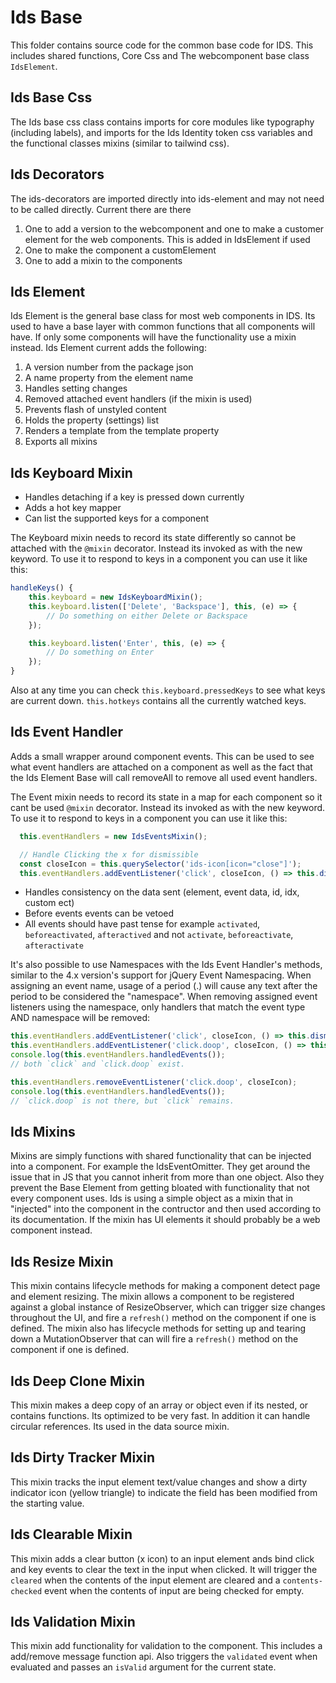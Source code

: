 # Ids Base

This folder contains source code for the common base code for IDS. This includes shared functions, Core Css and The webcomponent base class `IdsElement`.

## Ids Base Css

The Ids base css class contains imports for core modules like typography (including labels), and imports for the Ids Identity token css variables and the functional classes mixins (similar to tailwind css).

## Ids Decorators

The ids-decorators are imported directly into ids-element and may not need to be called directly. Current there are there

1. One to add a version to the webcomponent and one to make a customer element for the web components. This is added in IdsElement if used
1. One to make the component a customElement
1. One to add a mixin to the components

## Ids Element

Ids Element is the general base class for most web components in IDS. Its used to have a base layer with common functions that all components will have. If only some components will have the functionality use a mixin instead. Ids Element current adds the following:

1. A version number from the package json
1. A name property from the element name
1. Handles setting changes
1. Removed attached event handlers (if the mixin is used)
1. Prevents flash of unstyled content
1. Holds the property (settings) list
1. Renders a template from the template property
1. Exports all mixins

## Ids Keyboard Mixin

- Handles detaching if a key is pressed down currently
- Adds a hot key mapper
- Can list the supported keys for a component

The Keyboard mixin needs to record its state differently so cannot be attached with the `@mixin` decorator. Instead its invoked as with the new keyword. To use it to respond to keys in a component you can use it like this:

```js
handleKeys() {
    this.keyboard = new IdsKeyboardMixin();
    this.keyboard.listen(['Delete', 'Backspace'], this, (e) => {
        // Do something on either Delete or Backspace
    });

    this.keyboard.listen('Enter', this, (e) => {
        // Do something on Enter
    });
}
```

Also at any time you can check `this.keyboard.pressedKeys` to see what keys are current down. `this.hotkeys` contains all the currently watched keys.

## Ids Event Handler

Adds a small wrapper around component events. This can be used to see what event handlers are attached on a component as well as the fact that the Ids Element Base will call removeAll to remove all used event handlers.

The Event mixin needs to record its state in a map for each component so it cant be used `@mixin` decorator. Instead its invoked as with the new keyword. To use it to respond to keys in a component you can use it like this:

```js
  this.eventHandlers = new IdsEventsMixin();

  // Handle Clicking the x for dismissible
  const closeIcon = this.querySelector('ids-icon[icon="close"]');
  this.eventHandlers.addEventListener('click', closeIcon, () => this.dismiss());
```

- Handles consistency on the data sent (element, event data, id, idx, custom ect)
- Before events events can be vetoed
- All events should have past tense for example `activated`, `beforeactivated`, `afteractived` and not `activate`, `beforeactivate`, `afteractivate`

It's also possible to use Namespaces with the Ids Event Handler's methods, similar to the 4.x version's support for jQuery Event Namespacing.  When assigning an event name, usage of a period (.) will cause any text after the period to be considered the "namespace".  When removing assigned event listeners using the namespace, only handlers that match the event type AND namespace will be removed:

```js
this.eventHandlers.addEventListener('click', closeIcon, () => this.dismiss());
this.eventHandlers.addEventListener('click.doop', closeIcon, () => this.otherDismissCheck());
console.log(this.eventHandlers.handledEvents());
// both `click` and `click.doop` exist.

this.eventHandlers.removeEventListener('click.doop', closeIcon);
console.log(this.eventHandlers.handledEvents());
// `click.doop` is not there, but `click` remains.
```

## Ids Mixins

Mixins are simply functions with shared functionality that can be injected into a component. For example the IdsEventOmitter. They get around the issue that in JS that you cannot inherit from more than one object. Also they prevent the Base Element from getting bloated with functionality that not every component uses. Ids is using a simple object as a mixin that in "injected" into the component in the contructor and then used according to its documentation. If the mixin has UI elements it should probably be a web component instead.

## Ids Resize Mixin

This mixin contains lifecycle methods for making a component detect page and element resizing.  The mixin allows a component to be registered against a global instance of ResizeObserver, which can trigger size changes throughout the UI, and fire a `refresh()` method on the component if one is defined.  The mixin also has lifecycle methods for setting up and tearing down a MutationObserver that can will fire a `refresh()` method on the component if one is defined.

## Ids Deep Clone Mixin

This mixin makes a deep copy of an array or object even if its nested, or contains functions. Its optimized to be very fast. In addition it can handle circular references. Its used in the data source mixin.

## Ids Dirty Tracker Mixin

This mixin tracks the input element text/value changes and show a dirty indicator icon (yellow triangle) to indicate the field has been modified from the starting value.

## Ids Clearable Mixin

This mixin adds a clear button (x icon) to an input element ands bind click and key events to clear the text in the input when clicked. It will trigger the `cleared` when the contents of the input element are cleared and a `contents-checked` event when the contents of input are being checked for empty.

## Ids Validation Mixin

This mixin add functionality for validation to the component. This includes a add/remove message function api.  Also triggers the `validated` event when evaluated and passes an `isValid` argument for the current state.
